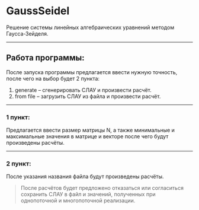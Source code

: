 # GaussSeidel
Решение системы линейных алгебраических уравнений методом Гаусса-Зейделя.
___
## Работа программы:

После запуска программы предлагается ввести нужную точность, после чего на выбор будет 2 пункта:
1. generate – сгенерировать СЛАУ и произвести расчёт.
2. from file – загрузить СЛАУ из файла и произвести расчёт.
___
### 1 пункт:
Предлагается ввести размер матрицы N, а также минимальные и максимальные значения в матрице и векторе после чего будут произведены расчёты.
___
### 2 пункт:
После указания названия файла будут произведены расчёты.

> После расчётов будет предложено отказаться или согласиться сохранить СЛАУ в файл и значений, полученных при однопоточной и многопоточной реализации.
